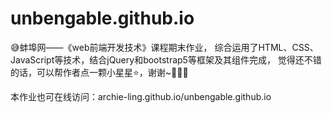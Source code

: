 # unbengable.github.io
😅蚌埠网——《web前端开发技术》课程期末作业，
综合运用了HTML、CSS、JavaScript等技术，结合jQuery和bootstrap5等框架及其组件完成，
觉得还不错的话，可以帮作者点一颗小星星⭐，谢谢~🥰🥰🥰

本作业也可在线访问：archie-ling.github.io/unbengable.github.io
